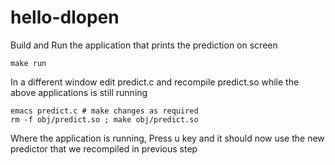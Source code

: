 # hello-dlopen
Build and Run the application that prints the prediction on screen
```
make run
```

In a different window edit predict.c and recompile predict.so while the above applications is still running
```
emacs predict.c # make changes as required
rm -f obj/predict.so ; make obj/predict.so
```

Where the application is running, Press u key and it should now use the new predictor that we recompiled in previous step
